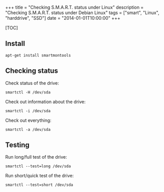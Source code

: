+++
title = "Checking S.M.A.R.T. status under Linux"
description = "Checking S.M.A.R.T. status under Debian Linux"
tags = ["smart", "Linux", "harddrive", "SSD"]
date = "2014-01-01T10:00:00"
+++

[TOC]


## Install

    apt-get install smartmontools

## Checking status

Check status of the drive:

    
    smartctl -H /dev/sda

Check out information about the drive:

    
    smartctl -i /dev/sda

Check out everything:

    
    smartctl -a /dev/sda


## Testing

Run long/full test of the drive:

    
    smartctl --test=long /dev/sda

Run short/quick test of the drive:

    
    smartctl --test=short /dev/sda
